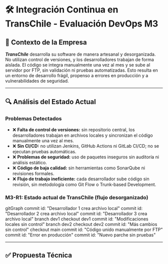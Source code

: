 # 🛠️ Integración Continua en TransChile - Evaluación DevOps M3

## 🚚 Contexto de la Empresa

***TransChile*** desarrolla su software de manera artesanal y desorganizada. No utilizan control de versiones, y los desarrolladores trabajan de forma aislada. El código se integra manualmente una vez al mes y se sube al servidor por FTP, sin validación ni pruebas automatizadas. Esto resulta en un entorno de desarrollo frágil, propenso a errores en producción y a vulnerabilidades de seguridad.

---
## 🔍 Análisis del Estado Actual

### Problemas Detectados

- ❌ **Falta de control de versiones:** sin repositorio central, los desarrolladores trabajan en archivos locales y sincronizan el código manualmente una vez al mes.
- ❌ **Sin CI/CD:** no utilizan Jenkins, GitHub Actions ni GitLab CI/CD; no se ejecutan pruebas automáticas.
- ❌ **Problemas de seguridad:** uso de paquetes inseguros sin auditoría ni análisis estático.
- ❌ **Código de baja calidad:** sin herramientas como SonarQube ni revisiones formales.
- ❌ **Flujo de trabajo ineficiente:** cada desarrollador sube código sin revisión, sin metodología como Git Flow o Trunk-based Development.


### M3-R1: Estado actual de TransChile (flujo desorganizado)

gitGraph
   commit id: "Desarrollador 1 crea archivo local"
   commit id: "Desarrollador 2 crea archivo local"
   commit id: "Desarrollador 3 crea archivo local"
   branch dev1
   checkout dev1
   commit id: "Modificaciones locales sin control"
   branch dev2
   checkout dev2
   commit id: "Más cambios sin control"
   checkout main
   commit id: "Código unido manualmente por FTP"
   commit id: "Error en producción"
   commit id: "Nuevo parche sin pruebas"
   
---

## ✅ Propuesta Técnica
